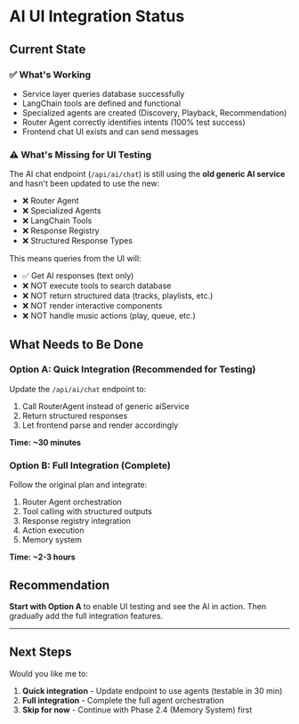 # AI UI Integration Status

## Current State

### ✅ What's Working

- Service layer queries database successfully
- LangChain tools are defined and functional
- Specialized agents are created (Discovery, Playback, Recommendation)
- Router Agent correctly identifies intents (100% test success)
- Frontend chat UI exists and can send messages

### ⚠️ What's Missing for UI Testing

The AI chat endpoint (`/api/ai/chat`) is still using the **old generic AI service** and hasn't been updated to use the new:

- ❌ Router Agent
- ❌ Specialized Agents
- ❌ LangChain Tools
- ❌ Response Registry
- ❌ Structured Response Types

This means queries from the UI will:

- ✅ Get AI responses (text only)
- ❌ NOT execute tools to search database
- ❌ NOT return structured data (tracks, playlists, etc.)
- ❌ NOT render interactive components
- ❌ NOT handle music actions (play, queue, etc.)

## What Needs to Be Done

### Option A: Quick Integration (Recommended for Testing)

Update the `/api/ai/chat` endpoint to:

1. Call RouterAgent instead of generic aiService
2. Return structured responses
3. Let frontend parse and render accordingly

**Time: ~30 minutes**

### Option B: Full Integration (Complete)

Follow the original plan and integrate:

1. Router Agent orchestration
2. Tool calling with structured outputs
3. Response registry integration
4. Action execution
5. Memory system

**Time: ~2-3 hours**

## Recommendation

**Start with Option A** to enable UI testing and see the AI in action. Then gradually add the full integration features.

---

## Next Steps

Would you like me to:

1. **Quick integration** - Update endpoint to use agents (testable in 30 min)
2. **Full integration** - Complete the full agent orchestration
3. **Skip for now** - Continue with Phase 2.4 (Memory System) first
